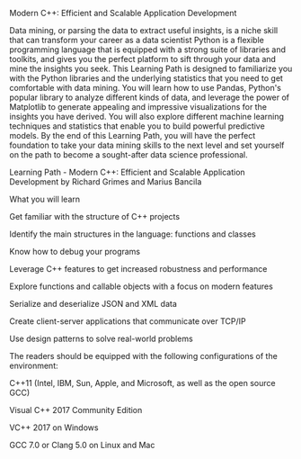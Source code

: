 Modern C++: Efficient and Scalable Application Development

Data mining, or parsing the data to extract useful insights, is a niche skill that can transform your career as a data scientist Python is a flexible programming language that is equipped with a strong suite of libraries and toolkits, and gives you the perfect platform to sift through your data and mine the insights you seek. This Learning Path is designed to familiarize you with the Python libraries and the underlying statistics that you need to get comfortable with data mining. You will learn how to use Pandas, Python's popular library to analyze different kinds of data, and leverage the power of Matplotlib to generate appealing and impressive visualizations for the insights you have derived. You will also explore different machine learning techniques and statistics that enable you to build powerful predictive models. By the end of this Learning Path, you will have the perfect foundation to take your data mining skills to the next level and set yourself on the path to become a sought-after data science professional. 

Learning Path - Modern C++: Efficient and Scalable Application Development by Richard Grimes and Marius Bancila

What you will learn

Get familiar with the structure of C++ projects

Identify the main structures in the language: functions and classes

Know how to debug your programs 

Leverage C++ features to get increased robustness and performance

Explore functions and callable objects with a focus on modern features

Serialize and deserialize JSON and XML data

Create client-server applications that communicate over TCP/IP

Use design patterns to solve real-world problems

The readers should be equipped with the following configurations of the environment:

C++11 (Intel, IBM, Sun, Apple, and Microsoft, as well as the open source GCC)

Visual C++ 2017 Community Edition

VC++ 2017 on Windows

GCC 7.0 or Clang 5.0 on Linux and Mac
